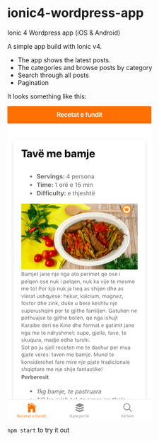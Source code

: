 # ionic4-wordpress-app
Ionic 4 Wordpress app (iOS &amp; Android)

A simple app build with Ionic v4. 

- The app shows the latest posts. 
- The categories and browse posts by category
- Search through all posts
- Pagination

It looks something like this: 

![Screenshot](Screenshot.png)


`npm start` to try it out